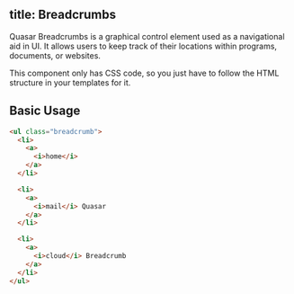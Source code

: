 title: Breadcrumbs
---
Quasar Breadcrumbs is a graphical control element used as a navigational aid in UI. It allows users to keep track of their locations within programs, documents, or websites.

This component only has CSS code, so you just have to follow the HTML structure in your templates for it.

<input type="hidden" data-fullpage-demo="navigation/breadcrumb">

## Basic Usage

``` html
<ul class="breadcrumb">
  <li>
    <a>
      <i>home</i>
    </a>
  </li>

  <li>
    <a>
      <i>mail</i> Quasar
    </a>
  </li>

  <li>
    <a>
      <i>cloud</i> Breadcrumb
    </a>
  </li>
</ul>
```
